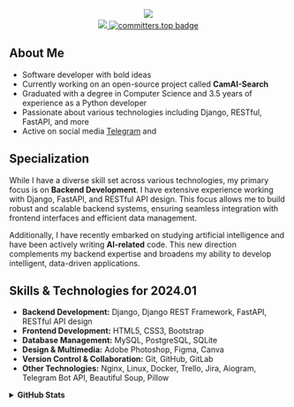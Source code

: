 <!-- coding from home -->
<div id="header" align="center">
    <a href="https://github.com/ElliKh">
        <img src="https://media.giphy.com/media/M9gbBd9nbDrOTu1Mqx/giphy.gif" width="100" />
    </a>    
</div>

<!-- Profile views and commited rank -->
<div id="header" align="center">
    <a href="https://github.com/ElliKh">
        <img src="https://komarev.com/ghpvc/?username=ElliKh&style=flat-circle&color=green"/>
    </a>
    <a href="https://user-badge.committers.top/kazakhstan_private/ElliKh">
        <img src="https://user-badge.committers.top/kazakhstan_private/ElliKh.svg" alt="committers.top badge">
    </a>
</div>


<!-- about me -->

<h2>About Me</h2>
<ul>
    <li>Software developer with bold ideas</li>
    <li>Currently working on an open-source project called 
        <strong>CamAI-Search</strong>
    </li>
    <li>Graduated with a degree in Computer Science and 3.5 years of experience as a Python developer</li>
    <li>Passionate about various technologies including Django, RESTful, FastAPI,  and more</li>
    <li>Active on social media 
        <a href="https://t.me/Ilia_Khokhman">Telegram</a> and 
        <!-- <a href="https://instagram.com/marselle.naz">Instagram</a> -->
    </li>
</ul>

<!-- my Specialization -->
<h2><b>Specialization</b></h2>
<p>While I have a diverse skill set across various technologies, my primary focus is on <strong>Backend Development</strong>. I have extensive experience working with Django, FastAPI,  and RESTful API design. This focus allows me to build robust and scalable backend systems, ensuring seamless integration with frontend interfaces and efficient data management.</p>
<p>Additionally, I have recently embarked on studying artificial intelligence and have been actively writing <strong>AI-related</strong> code. This new direction complements my backend expertise and broadens my ability to develop intelligent, data-driven applications.</p>
<h2><b>Skills & Technologies for 2024.01</b></h2>
<ul>
    <li><strong>Backend Development:</strong> Django, Django REST Framework, FastAPI, RESTful API design</li>
    <li><strong>Frontend Development:</strong> HTML5, CSS3, Bootstrap </li>
    <li><strong>Database Management:</strong> MySQL, PostgreSQL, SQLite</li>
    <li><strong>Design & Multimedia:</strong> Adobe Photoshop, Figma, Canva</li>
    <li><strong>Version Control & Collaboration:</strong> Git, GitHub, GitLab </li>
    <li><strong>Other Technologies:</strong>  Nginx, Linux, Docker, Trello, Jira, Aiogram, Telegram Bot API, Beautiful Soup, Pillow </li>
</ul>

<!-- Details  -->
<details>
    <summary><strong>GitHub Stats</strong></summary>
    <table align="center">
  <tr>
    <td align="center" width="45%">
        <a href="#-my-github-stats--"><img width="100%" src="https://gh-readme-profile.vercel.app/api?username=ElliKh&theme=dark&border_width=0&border_radius=15.2&hide_border=true" alt="ElliKh" /></a>
    </td>
    <td align="center" width="55%">
        <a href="#-my-github-stats--"><img width="100%" src="https://github-profile-summary-cards.vercel.app/api/cards/profile-details?username=ElliKh&theme=dark" alt="ElliKh" /></a>
    </td>
  </tr>
  <tr>
    <td align="center" width="40%">
        <a href="#-my-github-stats--"><img width="100%" src="https://github-readme-streak-stats.herokuapp.com?user=ElliKh&theme=dark&hide_border=true&border_radius=9.4&ring=3A0CA3&fire=D62828&dates=00F5D4&sideLabels=FFC300&stroke=8338EC&currStreakLabel=FFC300" alt="ElliKh" /></a>
    </td>
    <td align="center" width="60%">
        <a href="#-my-github-stats--"><img src="https://github-readme-activity-graph.vercel.app/graph/?username=ElliKh&bg_color=000&color=F8D866&line=F85D7F&point=FFFFFF&area=true&custom_title=Contribution%20Graph&height=350&days=20&hide_border=true" alt="ElliKh" /></a>
    </td>
  </tr>
</table>


<!-- Hide sicret text iside photo using piton -->
### Hide secret text inside an image using Python.

```python
# pip install stegano

from stegano import lsb
secret = lsb.hide('image.png', 'очень секретный текст')
secret.save('secret_image.png')

print(lsb.reveal('secret_image.png'))
```

<!-- icons and contacts -->
<div id="header" align="center">
    <img width="15px" height="15px" src="./icons/discord.png" />
    <img width="15px" height="15px" src="./icons/facebook.png" />
    <img width="15px" height="15px" src="./icons/linkedin.png" />
    <img width="15px" height="15px" src="./icons/pinterst.png" />
    <img width="15px" height="15px" src="./icons/telegram.png" />
    <img width="15px" height="15px" src="./icons/vk.png" />
    <img width="15px" height="15px" src="./icons/whatsapp.png" />
    <img width="15px" height="15px" src="./icons/youtube.png" />
    <img width="15px" height="15px" src="./icons/gmail.png" />
    <img width="15px" height="15px" src="./icons/instagram.png" />
    <br>
    <a href='https://t.me/Ilia_Khokhman'>Telegram</a> -
</div>

<!-- Footer -->
<img src="./icons/footer.png" alt="Footer" width="100%" height="90%">